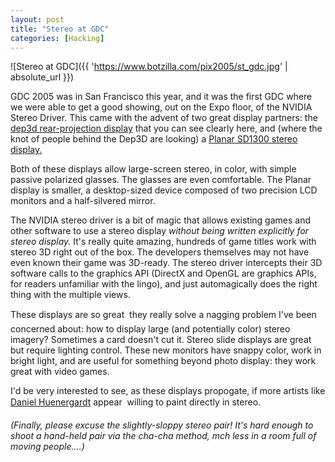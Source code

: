 ```yaml
---
layout: post
title: "Stereo at GDC"
categories: [Hacking]
---
```



![Stereo at GDC]({{ 'https://www.botzilla.com/pix2005/st_gdc.jpg' | absolute_url }})


GDC 2005 was in San Francisco this year, and it was the first GDC where we were able to get a good showing, out on the Expo floor, of the NVIDIA Stereo Driver. This came with the advent of two great display partners: the <a href="http://www.dep3d.com/">dep3d rear-projection display</a> that you can see clearly here, and (where the knot of people behind the Dep3D are looking) a <a href="http://www.planar.com/Advantages/Innovation/docs/ds-planar-stereo-mirror.pdf">Planar SD1300 stereo display.</a>

<!--more-->
Both of these displays allow large-screen stereo, in color, with simple passive polarized glasses. The glasses are even comfortable. The Planar display is smaller, a desktop-sized device composed of two precision LCD monitors and a half-silvered mirror.

The NVIDIA stereo driver is a bit of magic that allows existing games and other software to use a stereo display <i>without being written explicitly for stereo display.</i> It's really quite amazing, hundreds of game titles work with stereo 3D right out of the box. The developers themselves may not have even known their game was 3D-ready. The stereo driver intercepts their 3D software calls to the graphics API (DirectX and OpenGL are graphics APIs, for readers unfamiliar with the lingo), and just automagically does the right thing with the multiple views.

These displays are so great &#151; they really solve a nagging problem I've been concerned about: how to display large (and potentially color) stereo imagery? Sometimes a card doesn't cut it. Stereo slide displays are great but require lighting control. These new monitors have snappy color, work in bright light, and are useful for something beyond photo display: they work great with video games.

I'd be very interested to see, as these displays propogate, if more artists like <a href="http://studiofusiondesigns.com/painting.html">Daniel Huenergardt</a> appear &#151; willing to paint directly in stereo.

<i>(Finally, please excuse the slightly-sloppy stereo pair! It's hard enough to shoot a hand-held pair via the cha-cha method, mch less in a room full of moving people....)</i>

